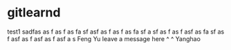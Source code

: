 # gitlearnd

test1
sadfas
as
f
as
f
as
fa
sf
asf
as
f
as
f
as
fa
sf
a
sf
as
f
as
f
asf
as
fa
sf
as
f
asf
as
f
asf
as
f
asf
a
s 
Feng Yu leave a message here ^ ^
Yanghao
